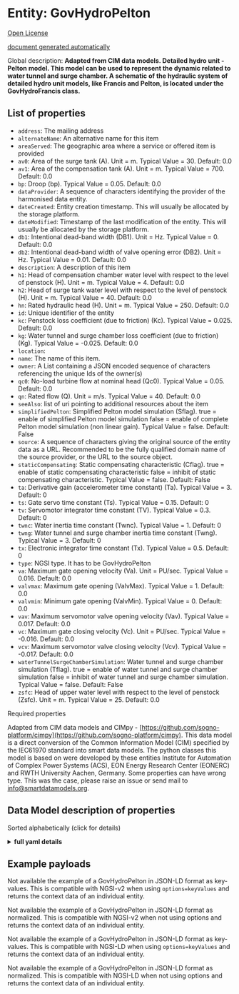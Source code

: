 Entity: GovHydroPelton  
======================  
[Open License](https://github.com/smart-data-models//dataModel.EnergyCIM/blob/master/GovHydroPelton/LICENSE.md)  
[document generated automatically](https://docs.google.com/presentation/d/e/2PACX-1vTs-Ng5dIAwkg91oTTUdt8ua7woBXhPnwavZ0FxgR8BsAI_Ek3C5q97Nd94HS8KhP-r_quD4H0fgyt3/pub?start=false&loop=false&delayms=3000#slide=id.gb715ace035_0_60)  
Global description: **Adapted from CIM data models. Detailed hydro unit - Pelton model.  This model can be used to represent the dynamic related to water tunnel and surge chamber. A schematic of the hydraulic system of detailed hydro unit models, like Francis and Pelton, is located under the GovHydroFrancis class.**  

## List of properties  

- `address`: The mailing address  - `alternateName`: An alternative name for this item  - `areaServed`: The geographic area where a service or offered item is provided  - `av0`: Area of the surge tank (A). Unit = m. Typical Value = 30. Default: 0.0  - `av1`: Area of the compensation tank (A). Unit = m. Typical Value = 700. Default: 0.0  - `bp`: Droop (bp).  Typical Value = 0.05. Default: 0.0  - `dataProvider`: A sequence of characters identifying the provider of the harmonised data entity.  - `dateCreated`: Entity creation timestamp. This will usually be allocated by the storage platform.  - `dateModified`: Timestamp of the last modification of the entity. This will usually be allocated by the storage platform.  - `db1`: Intentional dead-band width (DB1).  Unit = Hz.  Typical Value = 0. Default: 0.0  - `db2`: Intentional dead-band width of valve opening error (DB2). Unit = Hz.  Typical Value = 0.01. Default: 0.0  - `description`: A description of this item  - `h1`: Head of compensation chamber water level with respect to the level of penstock (H).  Unit = m. Typical Value = 4. Default: 0.0  - `h2`: Head of surge tank water level with respect to the level of penstock (H).  Unit = m. Typical Value = 40. Default: 0.0  - `hn`: Rated hydraulic head (H).  Unit = m. Typical Value = 250. Default: 0.0  - `id`: Unique identifier of the entity  - `kc`: Penstock loss coefficient (due to friction) (Kc).  Typical Value = 0.025. Default: 0.0  - `kg`: Water tunnel and surge chamber loss coefficient (due to friction) (Kg).  Typical Value = -0.025. Default: 0.0  - `location`:   - `name`: The name of this item.  - `owner`: A List containing a JSON encoded sequence of characters referencing the unique Ids of the owner(s)  - `qc0`: No-load turbine flow at nominal head (Qc0).  Typical Value = 0.05. Default: 0.0  - `qn`: Rated flow (Q). Unit = m/s. Typical Value = 40. Default: 0.0  - `seeAlso`: list of uri pointing to additional resources about the item  - `simplifiedPelton`: Simplified Pelton model simulation (Sflag). true = enable of simplified Pelton model simulation false = enable of complete Pelton model simulation (non linear gain). Typical Value = false. Default: False  - `source`: A sequence of characters giving the original source of the entity data as a URL. Recommended to be the fully qualified domain name of the source provider, or the URL to the source object.  - `staticCompensating`: Static compensating characteristic (Cflag). true = enable of static compensating characteristic  false = inhibit of static compensating characteristic. Typical Value = false. Default: False  - `ta`: Derivative gain (accelerometer time constant) (Ta).  Typical Value = 3. Default: 0  - `ts`: Gate servo time constant (Ts).  Typical Value = 0.15. Default: 0  - `tv`: Servomotor integrator time constant (TV).  Typical Value = 0.3. Default: 0  - `twnc`: Water inertia time constant (Twnc).  Typical Value = 1. Default: 0  - `twng`: Water tunnel and surge chamber inertia time constant (Twng). Typical Value = 3. Default: 0  - `tx`: Electronic integrator time constant (Tx).  Typical Value = 0.5. Default: 0  - `type`: NGSI type. It has to be GovHydroPelton  - `va`: Maximum gate opening velocity (Va).  Unit = PU/sec.  Typical Value = 0.016. Default: 0.0  - `valvmax`: Maximum gate opening (ValvMax).  Typical Value = 1. Default: 0.0  - `valvmin`: Minimum gate opening (ValvMin).  Typical Value = 0. Default: 0.0  - `vav`: Maximum servomotor valve opening velocity (Vav).  Typical Value = 0.017. Default: 0.0  - `vc`: Maximum gate closing velocity (Vc).  Unit = PU/sec.  Typical Value = -0.016. Default: 0.0  - `vcv`: Maximum servomotor valve closing velocity (Vcv).  Typical Value = -0.017. Default: 0.0  - `waterTunnelSurgeChamberSimulation`: Water tunnel and surge chamber simulation (Tflag). true = enable of water tunnel and surge chamber simulation false = inhibit of water tunnel and surge chamber simulation. Typical Value = false. Default: False  - `zsfc`: Head of upper water level with respect to the level of penstock (Zsfc).  Unit = m. Typical Value = 25. Default: 0.0    
Required properties  
Adapted from CIM data models and CIMpy - [https://github.com/sogno-platform/cimpy](https://github.com/sogno-platform/cimpy). This data model is a direct conversion of the Common Information Model (CIM) specified by the IEC61970 standard into smart data models. The python classes this model is based on were developed by these entities Institute for Automation of Complex Power Systems (ACS), EON Energy Research Center (EONERC) and RWTH University Aachen, Germany. Some properties can have wrong type. This was the case, please raise an issue or send mail to info@smartdatamodels.org.  
## Data Model description of properties  
Sorted alphabetically (click for details)  
<details><summary><strong>full yaml details</strong></summary>    
```yaml  
GovHydroPelton:    
  description: 'Adapted from CIM data models. Detailed hydro unit - Pelton model.  This model can be used to represent the dynamic related to water tunnel and surge chamber. A schematic of the hydraulic system of detailed hydro unit models, like Francis and Pelton, is located under the GovHydroFrancis class.'    
  properties:    
    address:    
      description: 'The mailing address'    
      properties:    
        addressCountry:    
          description: 'Property. The country. For example, Spain. Model:''https://schema.org/addressCountry'''    
          type: string    
        addressLocality:    
          description: 'Property. The locality in which the street address is, and which is in the region. Model:''https://schema.org/addressLocality'''    
          type: string    
        addressRegion:    
          description: 'Property. The region in which the locality is, and which is in the country. Model:''https://schema.org/addressRegion'''    
          type: string    
        postOfficeBoxNumber:    
          description: 'Property. The post office box number for PO box addresses. For example, 03578. Model:''https://schema.org/postOfficeBoxNumber'''    
          type: string    
        postalCode:    
          description: 'Property. The postal code. For example, 24004. Model:''https://schema.org/https://schema.org/postalCode'''    
          type: string    
        streetAddress:    
          description: 'Property. The street address. Model:''https://schema.org/streetAddress'''    
          type: string    
      type: Property    
      x-ngsi:    
        model: https://schema.org/address    
    alternateName:    
      description: 'An alternative name for this item'    
      type: Property    
    areaServed:    
      description: 'The geographic area where a service or offered item is provided'    
      type: Property    
      x-ngsi:    
        model: https://schema.org/Text    
    av0:    
      description: 'Area of the surge tank (A). Unit = m. Typical Value = 30. Default: 0.0'    
      type: number    
      x-ngsi:    
        model: https://schema.org/Number    
    av1:    
      description: 'Area of the compensation tank (A). Unit = m. Typical Value = 700. Default: 0.0'    
      type: number    
      x-ngsi:    
        model: https://schema.org/Number    
    bp:    
      description: 'Droop (bp).  Typical Value = 0.05. Default: 0.0'    
      type: number    
      x-ngsi:    
        model: https://schema.org/Number    
    dataProvider:    
      description: 'A sequence of characters identifying the provider of the harmonised data entity.'    
      type: Property    
    dateCreated:    
      description: 'Entity creation timestamp. This will usually be allocated by the storage platform.'    
      format: date-time    
      type: Property    
    dateModified:    
      description: 'Timestamp of the last modification of the entity. This will usually be allocated by the storage platform.'    
      format: date-time    
      type: Property    
    db1:    
      description: 'Intentional dead-band width (DB1).  Unit = Hz.  Typical Value = 0. Default: 0.0'    
      type: number    
      x-ngsi:    
        model: https://schema.org/Number    
    db2:    
      description: 'Intentional dead-band width of valve opening error (DB2). Unit = Hz.  Typical Value = 0.01. Default: 0.0'    
      type: number    
      x-ngsi:    
        model: https://schema.org/Number    
    description:    
      description: 'A description of this item'    
      type: Property    
    h1:    
      description: 'Head of compensation chamber water level with respect to the level of penstock (H).  Unit = m. Typical Value = 4. Default: 0.0'    
      type: number    
      x-ngsi:    
        model: https://schema.org/Number    
    h2:    
      description: 'Head of surge tank water level with respect to the level of penstock (H).  Unit = m. Typical Value = 40. Default: 0.0'    
      type: number    
      x-ngsi:    
        model: https://schema.org/Number    
    hn:    
      description: 'Rated hydraulic head (H).  Unit = m. Typical Value = 250. Default: 0.0'    
      type: number    
      x-ngsi:    
        model: https://schema.org/Number    
    id:    
      anyOf: &govhydropelton_-_properties_-_owner_-_items_-_anyof    
        - description: 'Property. Identifier format of any NGSI entity'    
          maxLength: 256    
          minLength: 1    
          pattern: ^[\w\-\.\{\}\$\+\*\[\]`|~^@!,:\\]+$    
          type: string    
        - description: 'Property. Identifier format of any NGSI entity'    
          format: uri    
          type: string    
      description: 'Unique identifier of the entity'    
      type: Property    
    kc:    
      description: 'Penstock loss coefficient (due to friction) (Kc).  Typical Value = 0.025. Default: 0.0'    
      type: number    
      x-ngsi:    
        model: https://schema.org/Number    
    kg:    
      description: 'Water tunnel and surge chamber loss coefficient (due to friction) (Kg).  Typical Value = -0.025. Default: 0.0'    
      type: number    
      x-ngsi:    
        model: https://schema.org/Number    
    location:    
      $id: https://geojson.org/schema/Geometry.json    
      $schema: "http://json-schema.org/draft-07/schema#"    
      oneOf:    
        - properties:    
            bbox:    
              items:    
                type: number    
              minItems: 4    
              type: array    
            coordinates:    
              items:    
                type: number    
              minItems: 2    
              type: array    
            type:    
              enum:    
                - Point    
              type: string    
          required:    
            - type    
            - coordinates    
          title: 'GeoJSON Point'    
          type: object    
        - properties:    
            bbox:    
              items:    
                type: number    
              minItems: 4    
              type: array    
            coordinates:    
              items:    
                items:    
                  type: number    
                minItems: 2    
                type: array    
              minItems: 2    
              type: array    
            type:    
              enum:    
                - LineString    
              type: string    
          required:    
            - type    
            - coordinates    
          title: 'GeoJSON LineString'    
          type: object    
        - properties:    
            bbox:    
              items:    
                type: number    
              minItems: 4    
              type: array    
            coordinates:    
              items:    
                items:    
                  items:    
                    type: number    
                  minItems: 2    
                  type: array    
                minItems: 4    
                type: array    
              type: array    
            type:    
              enum:    
                - Polygon    
              type: string    
          required:    
            - type    
            - coordinates    
          title: 'GeoJSON Polygon'    
          type: object    
        - properties:    
            bbox:    
              items:    
                type: number    
              minItems: 4    
              type: array    
            coordinates:    
              items:    
                items:    
                  type: number    
                minItems: 2    
                type: array    
              type: array    
            type:    
              enum:    
                - MultiPoint    
              type: string    
          required:    
            - type    
            - coordinates    
          title: 'GeoJSON MultiPoint'    
          type: object    
        - properties:    
            bbox:    
              items:    
                type: number    
              minItems: 4    
              type: array    
            coordinates:    
              items:    
                items:    
                  items:    
                    type: number    
                  minItems: 2    
                  type: array    
                minItems: 2    
                type: array    
              type: array    
            type:    
              enum:    
                - MultiLineString    
              type: string    
          required:    
            - type    
            - coordinates    
          title: 'GeoJSON MultiLineString'    
          type: object    
        - properties:    
            bbox:    
              items:    
                type: number    
              minItems: 4    
              type: array    
            coordinates:    
              items:    
                items:    
                  items:    
                    items:    
                      type: number    
                    minItems: 2    
                    type: array    
                  minItems: 4    
                  type: array    
                type: array    
              type: array    
            type:    
              enum:    
                - MultiPolygon    
              type: string    
          required:    
            - type    
            - coordinates    
          title: 'GeoJSON MultiPolygon'    
          type: object    
      title: 'GeoJSON Geometry'    
    name:    
      description: 'The name of this item.'    
      type: Property    
    owner:    
      description: 'A List containing a JSON encoded sequence of characters referencing the unique Ids of the owner(s)'    
      items:    
        anyOf: *govhydropelton_-_properties_-_owner_-_items_-_anyof    
        description: 'Property. Unique identifier of the entity'    
      type: Property    
    qc0:    
      description: 'No-load turbine flow at nominal head (Qc0).  Typical Value = 0.05. Default: 0.0'    
      type: number    
      x-ngsi:    
        model: https://schema.org/Number    
    qn:    
      description: 'Rated flow (Q). Unit = m/s. Typical Value = 40. Default: 0.0'    
      type: number    
      x-ngsi:    
        model: https://schema.org/Number    
    seeAlso:    
      description: 'list of uri pointing to additional resources about the item'    
      oneOf:    
        - items:    
            format: uri    
            type: string    
          minItems: 1    
          type: array    
        - format: uri    
          type: string    
      type: Property    
    simplifiedPelton:    
      description: 'Simplified Pelton model simulation (Sflag). true = enable of simplified Pelton model simulation false = enable of complete Pelton model simulation (non linear gain). Typical Value = false. Default: False'    
      type: number    
      x-ngsi:    
        model: https://schema.org/Number    
    source:    
      description: 'A sequence of characters giving the original source of the entity data as a URL. Recommended to be the fully qualified domain name of the source provider, or the URL to the source object.'    
      type: Property    
    staticCompensating:    
      description: 'Static compensating characteristic (Cflag). true = enable of static compensating characteristic  false = inhibit of static compensating characteristic. Typical Value = false. Default: False'    
      type: number    
      x-ngsi:    
        model: https://schema.org/Number    
    ta:    
      description: 'Derivative gain (accelerometer time constant) (Ta).  Typical Value = 3. Default: 0'    
      type: number    
      x-ngsi:    
        model: https://schema.org/Number    
    ts:    
      description: 'Gate servo time constant (Ts).  Typical Value = 0.15. Default: 0'    
      type: number    
      x-ngsi:    
        model: https://schema.org/Number    
    tv:    
      description: 'Servomotor integrator time constant (TV).  Typical Value = 0.3. Default: 0'    
      type: number    
      x-ngsi:    
        model: https://schema.org/Number    
    twnc:    
      description: 'Water inertia time constant (Twnc).  Typical Value = 1. Default: 0'    
      type: number    
      x-ngsi:    
        model: https://schema.org/Number    
    twng:    
      description: 'Water tunnel and surge chamber inertia time constant (Twng). Typical Value = 3. Default: 0'    
      type: number    
      x-ngsi:    
        model: https://schema.org/Number    
    tx:    
      description: 'Electronic integrator time constant (Tx).  Typical Value = 0.5. Default: 0'    
      type: number    
      x-ngsi:    
        model: https://schema.org/Number    
    type:    
      description: 'NGSI type. It has to be GovHydroPelton'    
      enum:    
        - GovHydroPelton    
      type: Property    
    va:    
      description: 'Maximum gate opening velocity (Va).  Unit = PU/sec.  Typical Value = 0.016. Default: 0.0'    
      type: number    
      x-ngsi:    
        model: https://schema.org/Number    
    valvmax:    
      description: 'Maximum gate opening (ValvMax).  Typical Value = 1. Default: 0.0'    
      type: number    
      x-ngsi:    
        model: https://schema.org/Number    
    valvmin:    
      description: 'Minimum gate opening (ValvMin).  Typical Value = 0. Default: 0.0'    
      type: number    
      x-ngsi:    
        model: https://schema.org/Number    
    vav:    
      description: 'Maximum servomotor valve opening velocity (Vav).  Typical Value = 0.017. Default: 0.0'    
      type: number    
      x-ngsi:    
        model: https://schema.org/Number    
    vc:    
      description: 'Maximum gate closing velocity (Vc).  Unit = PU/sec.  Typical Value = -0.016. Default: 0.0'    
      type: number    
      x-ngsi:    
        model: https://schema.org/Number    
    vcv:    
      description: 'Maximum servomotor valve closing velocity (Vcv).  Typical Value = -0.017. Default: 0.0'    
      type: number    
      x-ngsi:    
        model: https://schema.org/Number    
    waterTunnelSurgeChamberSimulation:    
      description: 'Water tunnel and surge chamber simulation (Tflag). true = enable of water tunnel and surge chamber simulation false = inhibit of water tunnel and surge chamber simulation. Typical Value = false. Default: False'    
      type: number    
      x-ngsi:    
        model: https://schema.org/Number    
    zsfc:    
      description: 'Head of upper water level with respect to the level of penstock (Zsfc).  Unit = m. Typical Value = 25. Default: 0.0'    
      type: number    
      x-ngsi:    
        model: https://schema.org/Number    
  required: []    
  type: object    
```  
</details>    
## Example payloads    
Not available the example of a GovHydroPelton in JSON-LD format as key-values. This is compatible with NGSI-v2 when  using `options=keyValues` and returns the context data of an individual entity.  
Not available the example of a GovHydroPelton in JSON-LD format as normalized. This is compatible with NGSI-v2 when not using options and returns the context data of an individual entity.  
Not available the example of a GovHydroPelton in JSON-LD format as key-values. This is compatible with NGSI-LD when  using `options=keyValues` and returns the context data of an individual entity.  
Not available the example of a GovHydroPelton in JSON-LD format as normalized. This is compatible with NGSI-LD when not using options and returns the context data of an individual entity.  
